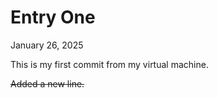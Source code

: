 # Entry One

January 26, 2025

This is my first commit from my virtual machine.

~~Added a new line.~~
